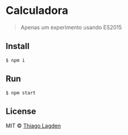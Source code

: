 # Calculadora

> Apenas um experimento usando ES2015


## Install

```
$ npm i
```


## Run

```
$ npm start
```


## License

MIT © [Thiago Lagden](http://lagden.in)
